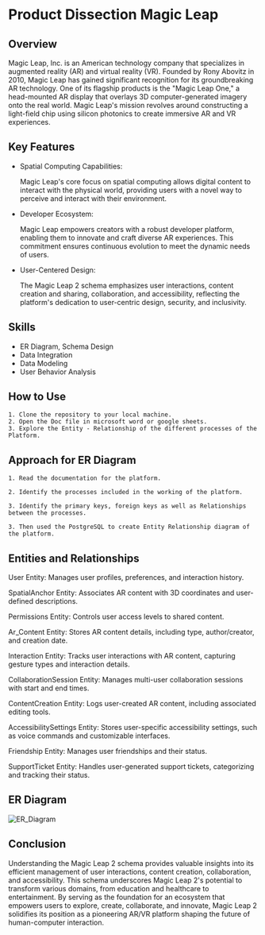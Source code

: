 
# Product Dissection Magic Leap

## Overview
Magic Leap, Inc. is an American technology company that specializes in augmented reality (AR) and virtual reality (VR). Founded by Rony Abovitz in 2010, Magic Leap has gained significant recognition for its groundbreaking AR technology. One of its flagship products is the "Magic Leap One," a head-mounted AR display that overlays 3D computer-generated imagery onto the real world. Magic Leap's mission revolves around constructing a light-field chip using silicon photonics to create immersive AR and VR experiences.

## Key Features
- Spatial Computing Capabilities: 

    Magic Leap's core focus on spatial computing allows digital content to interact with the physical world, providing users with a novel way to perceive and interact with their environment.

- Developer Ecosystem: 

    Magic Leap empowers creators with a robust developer platform, enabling them to innovate and craft diverse AR experiences. This commitment ensures continuous evolution to meet the dynamic needs of users.

- User-Centered Design: 

    The Magic Leap 2 schema emphasizes user interactions, content creation and sharing, collaboration, and accessibility, reflecting the platform's dedication to user-centric design, security, and inclusivity.



##  Skills
- ER Diagram, Schema Design
- Data Integration
- Data Modeling
- User Behavior Analysis


## How to Use
    1. Clone the repository to your local machine.
    2. Open the Doc file in microsoft word or google sheets.
    3. Explore the Entity - Relationship of the different processes of the Platform.
## Approach for ER Diagram

    1. Read the documentation for the platform.

    2. Identify the processes included in the working of the platform.

    3. Identify the primary keys, foreign keys as well as Relationships between the processes.

    3. Then used the PostgreSQL to create Entity Relationship diagram of the platform.

## Entities and Relationships
User Entity: Manages user profiles, preferences, and interaction history.

SpatialAnchor Entity: Associates AR content with 3D coordinates and user-defined descriptions.

Permissions Entity: Controls user access levels to shared content.

Ar_Content Entity: Stores AR content details, including type, author/creator, and creation date.

Interaction Entity: Tracks user interactions with AR content, capturing gesture types and interaction details.

CollaborationSession Entity: Manages multi-user collaboration sessions with start and end times.

ContentCreation Entity: Logs user-created AR content, including associated editing tools.

AccessibilitySettings Entity: Stores user-specific accessibility settings, such as voice commands and 
customizable interfaces.

Friendship Entity: Manages user friendships and their status.

SupportTicket Entity: Handles user-generated support tickets, categorizing and tracking their status.

## ER Diagram
![ER_Diagram](https://github.com/Patrick-1324/Product-Dissection-Magic-Leap/assets/59449931/fa724834-02bd-4143-bf40-c568cf741ec1)


## Conclusion
Understanding the Magic Leap 2 schema provides valuable insights into its efficient management of user interactions, content creation, collaboration, and accessibility. This schema underscores Magic Leap 2's potential to transform various domains, from education and healthcare to entertainment. By serving as the foundation for an ecosystem that empowers users to explore, create, collaborate, and innovate, Magic Leap 2 solidifies its position as a pioneering AR/VR platform shaping the future of human-computer interaction.
